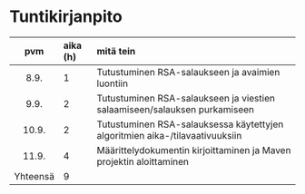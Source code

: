 # Tuntikirjanpito

| pvm | aika (h) | mitä tein  |
| :----:|:-----| :-----|
| 8.9.  | 1    | Tutustuminen RSA-salaukseen ja avaimien luontiin |
| 9.9.  | 2    | Tutustuminen RSA-salaukseen ja viestien salaamiseen/salauksen purkamiseen |
| 10.9. | 2    | Tutustuminen RSA-salauksessa käytettyjen algoritmien aika-/tilavaativuuksiin  |
| 11.9. | 4    | Määrittelydokumentin kirjoittaminen ja Maven projektin aloittaminen |
| Yhteensä | 9    |
